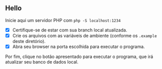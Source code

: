 ## Hello

Inicie aqui um servidor PHP com 
``php -S localhost:1234``

- [x] Certifique-se de estar com sua branch local atualizada.
- [x] Crie os arquivos com as variáveis de ambiente (conforme os `.example` deste diretório).
- [x] Abra seu browser na porta escolhida para executar o programa.

Por fim, clique no botão apresentado para executar o programa, que irá atualizar seu banco de dados local.
